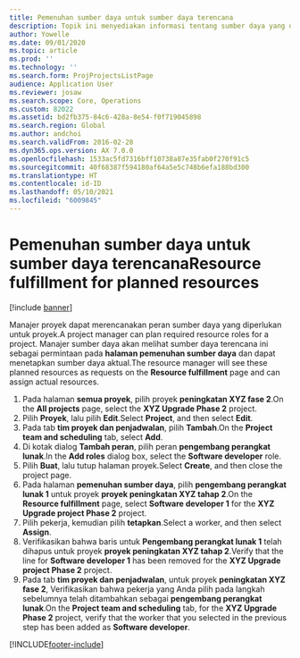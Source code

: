 ```yaml
---
title: Pemenuhan sumber daya untuk sumber daya terencana
description: Topik ini menyediakan informasi tentang sumber daya yang direncanakan untuk proyek.
author: Yowelle
ms.date: 09/01/2020
ms.topic: article
ms.prod: ''
ms.technology: ''
ms.search.form: ProjProjectsListPage
audience: Application User
ms.reviewer: josaw
ms.search.scope: Core, Operations
ms.custom: 82022
ms.assetid: bd2fb375-84c6-428a-8e54-f0f719045898
ms.search.region: Global
ms.author: andchoi
ms.search.validFrom: 2016-02-28
ms.dyn365.ops.version: AX 7.0.0
ms.openlocfilehash: 1533ac5fd7316bff10738a87e35fab0f270f91c5
ms.sourcegitcommit: 40f68387f594180af64a5e5c748b6efa188bd300
ms.translationtype: HT
ms.contentlocale: id-ID
ms.lasthandoff: 05/10/2021
ms.locfileid: "6009845"
---
```

# <a name="resource-fulfillment-for-planned-resources"></a><span data-ttu-id="40385-103">Pemenuhan sumber daya untuk sumber daya terencana</span><span class="sxs-lookup"><span data-stu-id="40385-103">Resource fulfillment for planned resources</span></span>

[!include [banner](../includes/banner.md)]

<span data-ttu-id="40385-104">Manajer proyek dapat merencanakan peran sumber daya yang diperlukan untuk proyek.</span><span class="sxs-lookup"><span data-stu-id="40385-104">A project manager can plan required resource roles for a project.</span></span> <span data-ttu-id="40385-105">Manajer sumber daya akan melihat sumber daya terencana ini sebagai permintaan pada **halaman pemenuhan sumber daya** dan dapat menetapkan sumber daya aktual.</span><span class="sxs-lookup"><span data-stu-id="40385-105">The resource manager will see these planned resources as requests on the **Resource fulfillment** page and can assign actual resources.</span></span>

1. <span data-ttu-id="40385-106">Pada halaman **semua proyek**, pilih proyek **peningkatan XYZ fase 2**.</span><span class="sxs-lookup"><span data-stu-id="40385-106">On the **All projects** page, select the **XYZ Upgrade Phase 2** project.</span></span>
2. <span data-ttu-id="40385-107">Pilih **Proyek**, lalu pilih **Edit**.</span><span class="sxs-lookup"><span data-stu-id="40385-107">Select **Project**, and then select **Edit**.</span></span>
3. <span data-ttu-id="40385-108">Pada tab **tim proyek dan penjadwalan**, pilih **Tambah**.</span><span class="sxs-lookup"><span data-stu-id="40385-108">On the **Project team and scheduling** tab, select **Add**.</span></span>
4. <span data-ttu-id="40385-109">Di kotak dialog **Tambah peran**, pilih peran **pengembang perangkat lunak**.</span><span class="sxs-lookup"><span data-stu-id="40385-109">In the **Add roles** dialog box, select the **Software developer** role.</span></span>
5. <span data-ttu-id="40385-110">Pilih **Buat**, lalu tutup halaman proyek.</span><span class="sxs-lookup"><span data-stu-id="40385-110">Select **Create**, and then close the project page.</span></span>
6. <span data-ttu-id="40385-111">Pada halaman **pemenuhan sumber daya**, pilih **pengembang perangkat lunak 1** untuk proyek **proyek peningkatan XYZ tahap 2**.</span><span class="sxs-lookup"><span data-stu-id="40385-111">On the **Resource fulfillment** page, select **Software developer 1** for the **XYZ Upgrade project Phase 2** project.</span></span>
7. <span data-ttu-id="40385-112">Pilih pekerja, kemudian pilih **tetapkan**.</span><span class="sxs-lookup"><span data-stu-id="40385-112">Select a worker, and then select **Assign**.</span></span>
8. <span data-ttu-id="40385-113">Verifikasikan bahwa baris untuk **Pengembang perangkat lunak 1** telah dihapus untuk proyek **proyek peningkatan XYZ tahap 2**.</span><span class="sxs-lookup"><span data-stu-id="40385-113">Verify that the line for **Software developer 1** has been removed for the **XYZ Upgrade project Phase 2** project.</span></span>
9. <span data-ttu-id="40385-114">Pada tab **tim proyek dan penjadwalan**, untuk proyek **peningkatan XYZ fase 2**, Verifikasikan bahwa pekerja yang Anda pilih pada langkah sebelumnya telah ditambahkan sebagai **pengembang perangkat lunak**.</span><span class="sxs-lookup"><span data-stu-id="40385-114">On the **Project team and scheduling** tab, for the **XYZ Upgrade Phase 2** project, verify that the worker that you selected in the previous step has been added as **Software developer**.</span></span>


[!INCLUDE[footer-include](../includes/footer-banner.md)]